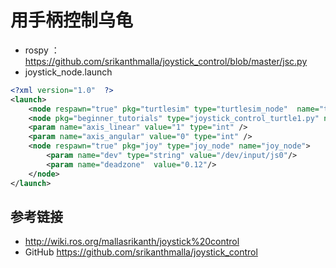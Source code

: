 # 用手柄控制乌龟
- rospy ：https://github.com/srikanthmalla/joystick_control/blob/master/jsc.py
- joystick_node.launch
```xml
<?xml version="1.0"  ?>
<launch>
    <node respawn="true" pkg="turtlesim" type="turtlesim_node"  name="turtlesim_node"/>
    <node pkg="beginner_tutorials" type="joystick_control_turtle1.py" name="joystick_control_turtle1"/>
    <param name="axis_linear" value="1" type="int" />
    <param name="axis_angular" value="0" type="int" />
    <node respawn="true" pkg="joy" type="joy_node" name="joy_node">
        <param name="dev" type="string" value="/dev/input/js0"/>
        <param name="deadzone"  value="0.12"/>
    </node>
</launch>
```

## 参考链接
- http://wiki.ros.org/mallasrikanth/joystick%20control
- GitHub https://github.com/srikanthmalla/joystick_control

